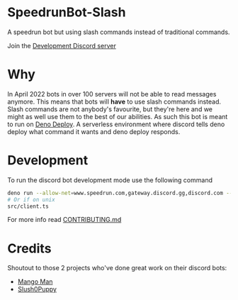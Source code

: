 # SpeedrunBot-Slash

A speedrun bot but using slash commands instead of traditional commands.

Join the [Development Discord server](https://discord.gg/dvCAhEC2e5)

# Why

In April 2022 bots in over 100 servers will not be able to read messages
anymore. This means that bots will **have** to use slash commands instead. Slash
commands are not anybody's favourite, but they're here and we might as well use
them to the best of our abilities. As such this bot is meant to run on
[Deno Deploy](https://deno.com/deploy). A serverless environment where discord
tells deno deploy what command it wants and deno deploy responds.

# Development

To run the discord bot development mode use the following command

```sh
deno run --allow-net=www.speedrun.com,gateway.discord.gg,discord.com --allow-env --allow-read=. src/client.ts
# Or if on unix
src/client.ts
```

For more info read [CONTRIBUTING.md](CONTRIBUTING.md)

# Credits

Shoutout to those 2 projects who've done great work on their discord bots:

- [Mango Man](https://github.com/Mango0x45/speedrunbot-plusplus)
- [Slush0Puppy](https://github.com/Slush0Puppy/speedrunbot)
